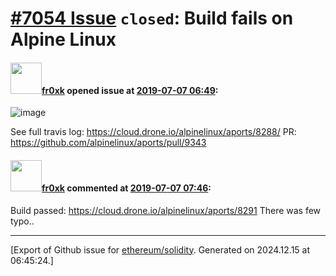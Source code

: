 # [\#7054 Issue](https://github.com/ethereum/solidity/issues/7054) `closed`: Build fails on Alpine Linux

#### <img src="https://avatars.githubusercontent.com/u/52618169?u=4cbf2a025ae13d1098ebb4e6c66eb66428d71ee9&v=4" width="50">[fr0xk](https://github.com/fr0xk) opened issue at [2019-07-07 06:49](https://github.com/ethereum/solidity/issues/7054):

![image](https://user-images.githubusercontent.com/52618169/60765039-66735200-a0b1-11e9-8ef2-cdf889975f6e.png)

See full travis log: https://cloud.drone.io/alpinelinux/aports/8288/
PR: https://github.com/alpinelinux/aports/pull/9343

#### <img src="https://avatars.githubusercontent.com/u/52618169?u=4cbf2a025ae13d1098ebb4e6c66eb66428d71ee9&v=4" width="50">[fr0xk](https://github.com/fr0xk) commented at [2019-07-07 07:46](https://github.com/ethereum/solidity/issues/7054#issuecomment-508978926):

Build passed: https://cloud.drone.io/alpinelinux/aports/8291
There was few typo..


-------------------------------------------------------------------------------



[Export of Github issue for [ethereum/solidity](https://github.com/ethereum/solidity). Generated on 2024.12.15 at 06:45:24.]
